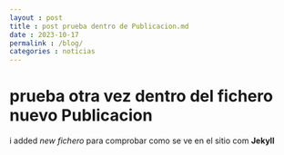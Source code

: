 ```yaml
---
layout : post
title : post prueba dentro de Publicacion.md
date : 2023-10-17
permalink : /blog/
categories : noticias
---
```


# prueba otra vez dentro del fichero nuevo Publicacion
i added *new fichero* para comprobar como se ve en el sitio com **Jekyll** 


